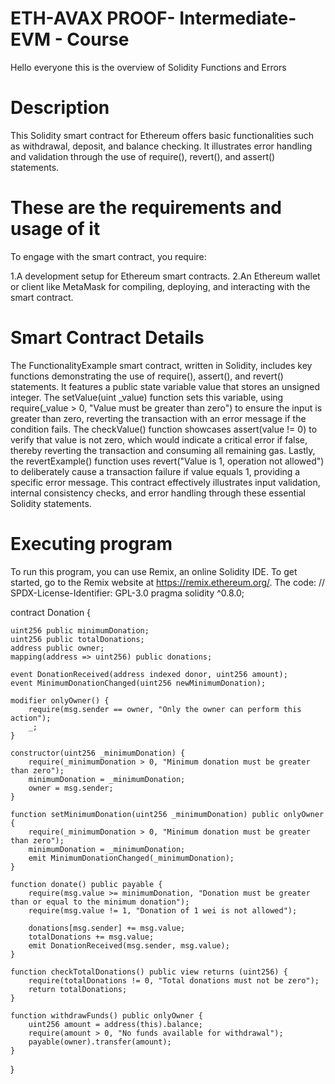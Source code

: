# ETH-AVAX PROOF- Intermediate- EVM - Course
Hello everyone this is the overview of Solidity Functions and Errors
# Description 
This Solidity smart contract for Ethereum offers basic functionalities such as withdrawal, deposit, and balance checking. It illustrates error handling and validation through the use of require(), revert(), and assert() statements.
# These are the requirements and usage of it 
To engage with the smart contract, you require:

1.A development setup for Ethereum smart contracts.
2.An Ethereum wallet or client like MetaMask for compiling, deploying, and interacting with the smart contract.
# Smart Contract Details 
The FunctionalityExample smart contract, written in Solidity, includes key functions demonstrating the use of require(), assert(), and revert() statements. It features a public state variable value that stores an unsigned integer. The setValue(uint _value) function sets this variable, using require(_value > 0, "Value must be greater than zero") to ensure the input is greater than zero, reverting the transaction with an error message if the condition fails. The checkValue() function showcases assert(value != 0) to verify that value is not zero, which would indicate a critical error if false, thereby reverting the transaction and consuming all remaining gas. Lastly, the revertExample() function uses revert("Value is 1, operation not allowed") to deliberately cause a transaction failure if value equals 1, providing a specific error message. This contract effectively illustrates input validation, internal consistency checks, and error handling through these essential Solidity statements.
# Executing program
To run this program, you can use Remix, an online Solidity IDE. To get started, go to the Remix website at https://remix.ethereum.org/.
The code: 
// SPDX-License-Identifier: GPL-3.0
pragma solidity ^0.8.0;

contract Donation {

    uint256 public minimumDonation;
    uint256 public totalDonations;
    address public owner;
    mapping(address => uint256) public donations;

    event DonationReceived(address indexed donor, uint256 amount);
    event MinimumDonationChanged(uint256 newMinimumDonation);

    modifier onlyOwner() {
        require(msg.sender == owner, "Only the owner can perform this action");
        _;
    }

    constructor(uint256 _minimumDonation) {
        require(_minimumDonation > 0, "Minimum donation must be greater than zero");
        minimumDonation = _minimumDonation;
        owner = msg.sender;
    }

    function setMinimumDonation(uint256 _minimumDonation) public onlyOwner {
        require(_minimumDonation > 0, "Minimum donation must be greater than zero");
        minimumDonation = _minimumDonation;
        emit MinimumDonationChanged(_minimumDonation);
    }

    function donate() public payable {
        require(msg.value >= minimumDonation, "Donation must be greater than or equal to the minimum donation");
        require(msg.value != 1, "Donation of 1 wei is not allowed");

        donations[msg.sender] += msg.value;
        totalDonations += msg.value;
        emit DonationReceived(msg.sender, msg.value);
    }

    function checkTotalDonations() public view returns (uint256) {
        require(totalDonations != 0, "Total donations must not be zero");
        return totalDonations;
    }

    function withdrawFunds() public onlyOwner {
        uint256 amount = address(this).balance;
        require(amount > 0, "No funds available for withdrawal");
        payable(owner).transfer(amount);
    }
}
